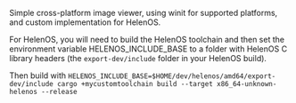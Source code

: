 Simple cross-platform image viewer, using winit for supported platforms, and custom implementation for HelenOS.

For HelenOS, you will need to build the HelenOS toolchain and then set the environment variable HELENOS_INCLUDE_BASE to a folder with HelenOS C library headers (the `export-dev/include` folder in your HelenOS build).

Then build with `HELENOS_INCLUDE_BASE=$HOME/dev/helenos/amd64/export-dev/include cargo +mycustomtoolchain build --target x86_64-unknown-helenos --release`